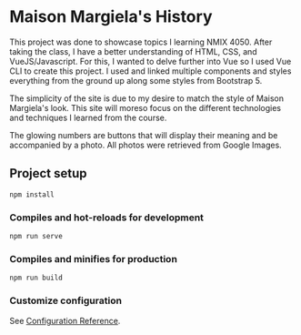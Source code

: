 # Maison Margiela's History

This project was done to showcase topics I learning NMIX 4050. After taking the class, I have a better understanding
of HTML, CSS, and VueJS/Javascript. For this, I wanted to delve further into Vue so I used Vue CLI to create this project.
I used and linked multiple components and styles everything from the ground up along some styles from Bootstrap 5.

The simplicity of the site is due to my desire to match the style of Maison Margiela's look. This site will moreso focus
on the different technologies and techniques I learned from the course.

The glowing numbers are buttons that will display their meaning and be accompanied by a photo. All photos were retrieved from Google Images.

## Project setup

``` shell
npm install
```

### Compiles and hot-reloads for development

```shell
npm run serve
```

### Compiles and minifies for production

```shell
npm run build
```

### Customize configuration

See [Configuration Reference](https://cli.vuejs.org/config/).
